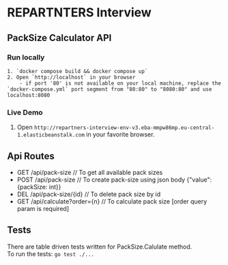 # REPARTNTERS Interview

## PackSize Calculator API

### Run locally
    1. `docker compose build && docker compose up`
    2. Open `http://localhost` in your browser
        - if port '80' is not available on your local machine, replace the `docker-compose.yml` port segment from "80:80" to "8080:80" and use localhost:8080

### Live Demo
1. Open `http://repartners-interview-env-v3.eba-mmpw86mp.eu-central-1.elasticbeanstalk.com` in your favorite browser.

## Api Routes
- GET   /api/pack-size  // To get all available pack sizes
- POST  /api/pack-size  // To create pack-size using json body {"value": {packSize: int}}
- DEL   /api/pack-size/{id} // To delete pack size by id
- GET   /api/calculate?order={n} // To calculate pack size [order query param is required]

## Tests
There are table driven tests written for PackSize.Calulate method.   
To run the tests: `go test ./...`